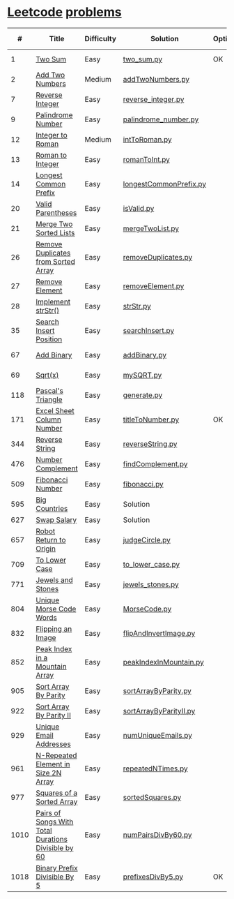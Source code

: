 # [Leetcode](https://leetcode.com/) [problems](https://leetcode.com/problemset/all/)

| #    | Title                                                                                                                                     | Difficulty | Solution                                                                                                              | Optimize | Runtime        | Memory usage      |
|------|-------------------------------------------------------------------------------------------------------------------------------------------|------------|-----------------------------------------------------------------------------------------------------------------------|----------|----------------|-------------------|
| 1    | [Two Sum](https://leetcode.com/problems/two-sum/)                                                                                         | Easy       | [two_sum.py](https://github.com/ngocyen3006/learn-python/blob/master/leetcode.com/two_sum.py)                         | OK       | 40ms (85.07%)  | 15.1 MB           |
| 2    | [Add Two Numbers](https://leetcode.com/problems/add-two-numbers/)                                                                         | Medium     | [addTwoNumbers.py](https://github.com/ngocyen3006/learn-python/blob/master/leetcode.com/addTwoNumbers.py)             |          | 80ms (95.14%)  | 13.2 MB (5.21%)   |
| 7    | [Reverse Integer](https://leetcode.com/problems/reverse-integer/)                                                                         | Easy       | [reverse_integer.py](https://github.com/ngocyen3006/learn-python/blob/master/leetcode.com/reverse_integer.py)         |          | 40ms (99.93%)  | 13.3 MB           |
| 9    | [Palindrome Number](https://leetcode.com/problems/palindrome-number/)                                                                     | Easy       | [palindrome_number.py](https://github.com/ngocyen3006/learn-python/blob/master/leetcode.com/palindrome_number.py)     |          | 80ms (96.89%)  | 13.2 MB           |
| 12   | [Integer to Roman](https://leetcode.com/problems/integer-to-roman/)                                                                       | Medium     | [intToRoman.py](https://github.com/ngocyen3006/learn-python/blob/master/leetcode.com/intToRoman.py)                   |          | 88ms (81.07%)  | 13.1 MB           |
| 13   | [Roman to Integer](https://leetcode.com/problems/roman-to-integer/)                                                                       | Easy       | [romanToInt.py](https://github.com/ngocyen3006/learn-python/blob/master/leetcode.com/romanToInt.py)                   |          | 72ms (86.82%)  | 13.2 MB           |
| 14   | [Longest Common Prefix](https://leetcode.com/problems/longest-common-prefix/)                                                             | Easy       | [longestCommonPrefix.py](https://github.com/ngocyen3006/learn-python/blob/master/leetcode.com/longestCommonPrefix.py) |          | 40ms (72.98%)  | 13.4 MB (5.10%)   |
| 20   | [Valid Parentheses](https://leetcode.com/problems/valid-parentheses/)                                                                     | Easy       | [isValid.py](https://github.com/ngocyen3006/learn-python/blob/master/leetcode.com/isValid.py)                         |          | 36ms (86.76%)  | 13.2 MB (5.22%)   |
| 21   | [Merge Two Sorted Lists](https://leetcode.com/problems/merge-two-sorted-lists/)                                                           | Easy       | [mergeTwoList.py](https://github.com/ngocyen3006/learn-python/blob/master/leetcode.com/mergeTwoList.py)               |          | 44ms (88.40%)  | 13.2 MB (5.06%)   |
| 26   | [Remove Duplicates from Sorted Array](https://leetcode.com/problems/remove-duplicates-from-sorted-array/)                                 | Easy       | [removeDuplicates.py](https://github.com/ngocyen3006/learn-python/blob/master/leetcode.com/removeDuplicates.py)       |          | 60ms (80.39%)  | 14.7 MB (5.43%)   |
| 27   | [Remove Element](https://leetcode.com/problems/remove-element/)                                                                           | Easy       | [removeElement.py](https://github.com/ngocyen3006/learn-python/blob/master/leetcode.com/removeElement.py)             |          | 36ms (99.29%)  | 13.3 MB (5.09%)   |
| 28   | [Implement strStr()](https://leetcode.com/problems/implement-strstr/)                                                                     | Easy       | [strStr.py](https://github.com/ngocyen3006/learn-python/blob/master/leetcode.com/strStr.py)                           |          | 36ms (87.69%)  | 13.4 MB (5.13%)   |
| 35   | [Search Insert Position](https://leetcode.com/problems/search-insert-position/)                                                           | Easy       | [searchInsert.py](https://github.com/ngocyen3006/learn-python/blob/master/leetcode.com/searchInsert.py)               |          | 36ms (92.40%)  | 13.7 MB           |
| 67   | [Add Binary](https://leetcode.com/problems/add-binary/)                                                                                   | Easy       | [addBinary.py](https://github.com/ngocyen3006/learn-python/blob/master/leetcode.com/addBinary.py)                     |          | 44ms (81.00%)  | 13.3 MB           |
| 69   | [Sqrt(x)](https://leetcode.com/problems/sqrtx/)                                                                                           | Easy       | [mySQRT.py](https://github.com/ngocyen3006/learn-python/blob/master/leetcode.com/mySQRT.py)                           |          | 40ms (99.88%)  | 13.2 MB           |
| 118  | [Pascal's Triangle](https://leetcode.com/problems/pascals-triangle/)                                                                      | Easy       | [generate.py](https://github.com/ngocyen3006/learn-python/blob/master/leetcode.com/generate.py)                       |          | 36ms (77.44%)  | 13.3 MB (5.83%)   |
| 171  | [Excel Sheet Column Number](https://leetcode.com/problems/excel-sheet-column-number/)                                                     | Easy       | [titleToNumber.py](https://github.com/ngocyen3006/learn-python/blob/master/leetcode.com/titleToNumber.py)             | OK       | 40ms (100.00%) | 13.3 MB           |
| 344  | [Reverse String](https://leetcode.com/problems/reverse-string/)                                                                           | Easy       | [reverseString.py](https://github.com/ngocyen3006/learn-python/blob/master/leetcode.com/reverseString.py)             |          | 168ms (72.98%) | 17.6 MB           |
| 476  | [Number Complement](https://leetcode.com/problems/number-complement/)                                                                     | Easy       | [findComplement.py](https://github.com/ngocyen3006/learn-python/blob/master/leetcode.com/findComplement.py)           |          | 36ms (88.49%)  | 13.1 MB (5.55%)   |
| 509  | [Fibonacci Number](https://leetcode.com/problems/fibonacci-number/)                                                                       | Easy       | [fibonacci.py](https://github.com/ngocyen3006/learn-python/blob/master/leetcode.com/fibonacci.py)                     |          | 36ms (78.77%0) | 13.2 MB           |
| 595  | [Big Countries](https://leetcode.com/problems/big-countries/)                                                                             | Easy       | Solution                                                                                                              |          |                |                   |
| 627  | [Swap Salary](https://leetcode.com/problems/swap-salary/)                                                                                 | Easy       | Solution                                                                                                              |          |                |                   |
| 657  | [Robot Return to Origin](https://leetcode.com/problems/robot-return-to-origin/)                                                           | Easy       | [judgeCircle.py](https://github.com/ngocyen3006/learn-python/blob/master/leetcode.com/judgeCircle.py)                 |          | 60ms (65.83%)  | 13.4 MB (5.32%)   |
| 709  | [To Lower Case](https://leetcode.com/problems/to-lower-case/)                                                                             | Easy       | [to_lower_case.py](https://github.com/ngocyen3006/learn-python/blob/master/leetcode.com/to_lower_case.py)             |          | 36ms (74.39%)  | 13.1 MB (5.45%)   |
| 771  | [Jewels and Stones](https://leetcode.com/problems/jewels-and-stones/)                                                                     | Easy       | [jewels_stones.py](https://github.com/ngocyen3006/learn-python/blob/master/leetcode.com/jewels_stones.py)             |          | 40ms (71.43%)  | 13.1 MB (5.25%)   |
| 804  | [Unique Morse Code Words](https://leetcode.com/problems/unique-morse-code-words/)                                                         | Easy       | [MorseCode.py](https://github.com/ngocyen3006/learn-python/blob/master/leetcode.com/MorseCode.py)                     |          | 40ms (65.21%)  | 13.3 MB (5.36%)   |
| 832  | [Flipping an Image](https://leetcode.com/problems/flipping-an-image/)                                                                     | Easy       | [flipAndInvertImage.py](https://github.com/ngocyen3006/learn-python/blob/master/leetcode.com/flipAndInvertImage.py)   |          | 48ms (74.71%)  | 13.1 MB (5.63%)   |
| 852  | [Peak Index in a Mountain Array](https://leetcode.com/problems/peak-index-in-a-mountain-array/)                                           | Easy       | [peakIndexInMountain.py](https://github.com/ngocyen3006/learn-python/blob/master/leetcode.com/peakIndexInMountain.py) |          | 40ms (78.50%)  | 14.4 MB (5.42%)   |
| 905  | [Sort Array By Parity](https://leetcode.com/problems/sort-array-by-parity/)                                                               | Easy       | [sortArrayByParity.py](https://github.com/ngocyen3006/learn-python/blob/master/leetcode.com/sortArrayByParity.py)     |          | 68ms (82.82%)  | 13.9 MB (5.69%)   |
| 922  | [Sort Array By Parity II](https://leetcode.com/problems/sort-array-by-parity-ii/)                                                         | Easy       | [sortArrayByParityII.py](https://github.com/ngocyen3006/learn-python/blob/master/leetcode.com/sortArrayByParityII.py) |          | 152ms (47.22%) | 15.4 MB (5.49%)   |
| 929  | [Unique Email Addresses](https://leetcode.com/problems/unique-email-addresses/)                                                           | Easy       | [numUniqueEmails.py](https://github.com/ngocyen3006/learn-python/blob/master/leetcode.com/numUniqueEmails.py)         |          | 48ms (77.67%)  | 13.2 MB (5.79%)   |
| 961  | [N-Repeated Element in Size 2N Array](https://leetcode.com/problems/n-repeated-element-in-size-2n-array/)                                 | Easy       | [repeatedNTimes.py](https://github.com/ngocyen3006/learn-python/blob/master/leetcode.com/repeatedNTimes.py)           |          | 52ms (64.93%)  | 14.5 MB (5.12%)   |
| 977  | [Squares of a Sorted Array](https://leetcode.com/problems/squares-of-a-sorted-array/)                                                     | Easy       | [sortedSquares.py](https://github.com/ngocyen3006/learn-python/blob/master/leetcode.com/sortedSquares.py)             |          | 172ms (58.23%) | 15.1 MB (5.22%)   |
| 1010 | [Pairs of Songs With Total Durations Divisible by 60](https://leetcode.com/problems/pairs-of-songs-with-total-durations-divisible-by-60/) | Easy       | [numPairsDivBy60.py](https://github.com/ngocyen3006/learn-python/blob/master/leetcode.com/numPairsDivBy60.py)         |          | 88ms (49.48%)  | 15.1 MB (100.00%) |
| 1018 | [Binary Prefix Divisible By 5](https://leetcode.com/problems/binary-prefix-divisible-by-5/)                                               | Easy       | [prefixesDivBy5.py](https://github.com/ngocyen3006/learn-python/blob/master/leetcode.com/prefixesDivBy5.py)           | OK       | 100ms (92.26%) | 16.2 MB (100.00%) |